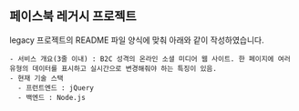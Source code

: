 ## 페이스북 레거시 프로젝트

legacy 프로젝트의 README 파일 양식에 맞춰 아래와 같이 작성하였습니다.

```
- 서비스 개요(3줄 이내) : B2C 성격의 온라인 소셜 미디어 웹 사이트. 한 페이지에 여러 유형의 데이터를 표시하고 실시간으로 변경해줘야 하는 특징이 있음.
- 현재 기술 스택
  - 프런트엔드 : jQuery
  - 백엔드 : Node.js
```